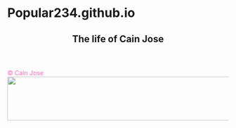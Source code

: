 # Popular234.github.io
<header align="center"> 
  <h2> The life of Cain Jose </h2>
</header>
<footer style="color: hotpink;">
  &copy; Cain Jose
</footer>
<img Style="margin:auto; display:block; width:1012px; height:100px;" src="https://encrypted-tbn0.gstatic.com/images?q=tbn:ANd9GcTtJ9LQGLnScCmzsjCjqhLOT_-8AYIB2b3BuiLKhnigpKThykAAxLz0h1PjlVUf7aStwCA:https://merriam-webster.com/assets/mw/images/gallery/gal-wap-slideshow-slide/image797768612-6383-0308e906258ea700883da962f0e23fba%401x.jpg&usqp=CAU"/>
